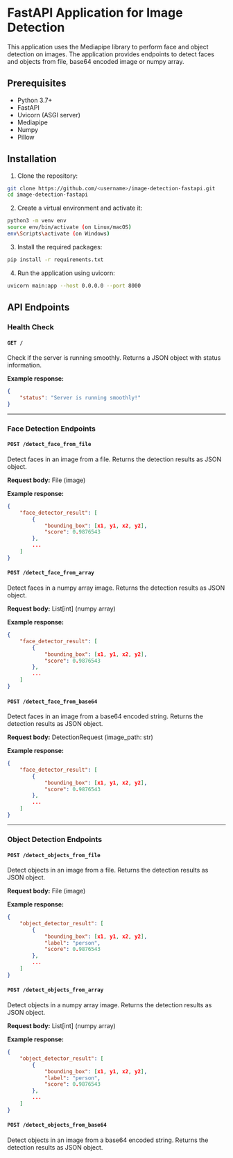  # FastAPI Application for Image Detection

This application uses the Mediapipe library to perform face and object detection on images. The application provides endpoints to detect faces and objects from file, base64 encoded image or numpy array.

## Prerequisites

* Python 3.7+
* FastAPI
* Uvicorn (ASGI server)
* Mediapipe
* Numpy
* Pillow

## Installation

1. Clone the repository:
```bash
git clone https://github.com/<username>/image-detection-fastapi.git
cd image-detection-fastapi
```
2. Create a virtual environment and activate it:
```bash
python3 -m venv env
source env/bin/activate (on Linux/macOS)
env\Scripts\activate (on Windows)
```
3. Install the required packages:
```bash
pip install -r requirements.txt
```
4. Run the application using uvicorn:
```bash
uvicorn main:app --host 0.0.0.0 --port 8000
```
## API Endpoints

### Health Check

#### `GET /`

Check if the server is running smoothly. Returns a JSON object with status information.

**Example response:**
```json
{
    "status": "Server is running smoothly!"
}
```
---

### Face Detection Endpoints

#### `POST /detect_face_from_file`

Detect faces in an image from a file. Returns the detection results as JSON object.

**Request body:** File (image)

**Example response:**
```json
{
    "face_detector_result": [
        {
            "bounding_box": [x1, y1, x2, y2],
            "score": 0.9876543
        },
        ...
    ]
}
```
#### `POST /detect_face_from_array`

Detect faces in a numpy array image. Returns the detection results as JSON object.

**Request body:** List[int] (numpy array)

**Example response:**
```json
{
    "face_detector_result": [
        {
            "bounding_box": [x1, y1, x2, y2],
            "score": 0.9876543
        },
        ...
    ]
}
```
#### `POST /detect_face_from_base64`

Detect faces in an image from a base64 encoded string. Returns the detection results as JSON object.

**Request body:** DetectionRequest (image\_path: str)

**Example response:**
```json
{
    "face_detector_result": [
        {
            "bounding_box": [x1, y1, x2, y2],
            "score": 0.9876543
        },
        ...
    ]
}
```
---

### Object Detection Endpoints

#### `POST /detect_objects_from_file`

Detect objects in an image from a file. Returns the detection results as JSON object.

**Request body:** File (image)

**Example response:**
```json
{
    "object_detector_result": [
        {
            "bounding_box": [x1, y1, x2, y2],
            "label": "person",
            "score": 0.9876543
        },
        ...
    ]
}
```
#### `POST /detect_objects_from_array`

Detect objects in a numpy array image. Returns the detection results as JSON object.

**Request body:** List[int] (numpy array)

**Example response:**
```json
{
    "object_detector_result": [
        {
            "bounding_box": [x1, y1, x2, y2],
            "label": "person",
            "score": 0.9876543
        },
        ...
    ]
}
```
#### `POST /detect_objects_from_base64`

Detect objects in an image from a base64 encoded string. Returns the detection results as JSON object.

